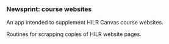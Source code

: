 ### Newsprint: course websites

An app intended to supplement HILR Canvas course websites.

Routines for scrapping copies of HILR website pages.
